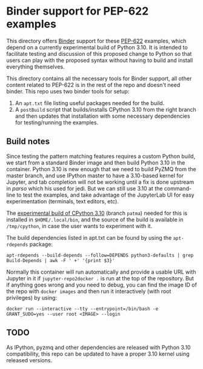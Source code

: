 # Binder support for PEP-622 examples

This directory offers [Binder](https://mybinder.org) support for these
[PEP-622](https://www.python.org/dev/peps/pep-0622) examples, which
depend on a currently experimental build of Python 3.10.  It is
intended to facilitate testing and discussion of this proposed change
to Python so that users can play with the proposed syntax without
having to build and install everything themselves.

This directory contains all the necessary tools for Binder support,
all other content related to PEP-622 is in the rest of the repo and
doesn't need binder.  This repo uses two binder tools for setup:

1. An `apt.txt` file listing useful packages needed for the build.
2. A `postBuild` script that builds/installs CPython 3.10 from the
   right branch and then updates that installation with some necessary
   dependencies for testing/running the examples.


## Build notes

Since testing the pattern matching features requires a custom Python
build, we start from a standard Binder image and then build Python
3.10 in the container. Python 3.10 is new enough that we need to build
PyZMQ from the master branch, and use IPython master to have a
3.10-based kernel for Jupyter, and tab completion will not be working
until a fix is done upstream in _parso_ which his used for jedi. But
we can still use 3.10 at the command-line to test the examples, and
take advantage of the JupyterLab UI for easy experimentation
(terminals, text editors, etc).

The [experimental build of CPython
3.10](https://github.com/brandtbucher/cpython) (branch `patma`) needed
for this is installed in `$HOME/.local/bin`, and the source of the
build is available in `/tmp/cpython`, in case the user wants to
experiment with it.

The build dependencies listed in apt.txt can be found by using the
`apt-rdepends` package:

```
apt-rdepends --build-depends --follow=DEPENDS python3-defaults | grep Build-Depends | awk -F ' +' '{print $3}'
```

Normally this container will run automatically and provide a usable
URL with Jupyter in it if `jupyter-repo2docker .` is run at the top of
the repository. But if anything goes wrong and you need to debug, you
can find the image ID of the repo with `docker images` and then run it
interactively (with root privileges) by using:

```
docker run --interactive --tty --entrypoint=/bin/bash -e GRANT_SUDO=yes --user root <IMAGE> --login
```


## TODO

As IPython, pyzmq and other dependencies are released with Python 3.10
compatibility, this repo can be updated to have a proper 3.10 kernel
using released versions.
